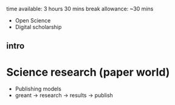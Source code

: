 time available: 3 hours 30 mins
break allowance: ~30 mins

- Open Science
- Digital scholarship


## intro

# Science research (paper world)

- Publishing models
- greant -> research -> results -> publish
